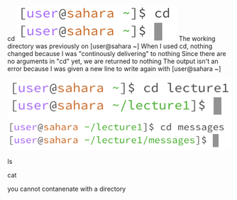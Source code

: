 cd
![Image](cd1.png)
The working directory was previously on [user@sahara ~]
When I used cd, nothing changed because I was "continously delivering" to nothing
Since there are no arguments in "cd" yet, we are returned to nothing
The output isn't an error because I was given a new line to write again with [user@sahara ~]

![Image](cd2.png)
![Image](cd3.png)

ls

cat

you cannot contanenate with a directory 
